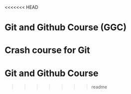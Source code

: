 <<<<<<< HEAD
# Git and Github Course (GGC)
Crash course for Git
=======
# Git and Github Course
>>>>>>> readme
